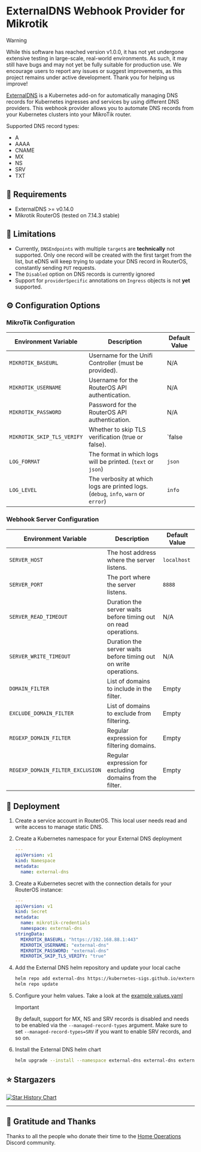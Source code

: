 # ExternalDNS Webhook Provider for Mikrotik

> [!WARNING]
> While this software has reached version v1.0.0, it has not yet undergone extensive testing in large-scale, real-world environments. As such, it may still have bugs and may not yet be fully suitable for production use.
> We encourage users to report any issues or suggest improvements, as this project remains under active development. Thank you for helping us improve!

[ExternalDNS](https://github.com/kubernetes-sigs/external-dns) is a Kubernetes add-on for automatically managing DNS records for Kubernetes ingresses and services by using different DNS providers. This webhook provider allows you to automate DNS records from your Kubernetes clusters into your MikroTik router.

Supported DNS record types:

- A
- AAAA
- CNAME
- MX
- NS
- SRV
- TXT

## 🎯 Requirements

- ExternalDNS >= v0.14.0
- Mikrotik RouterOS (tested on 7.14.3 stable)

## 🚫 Limitations

- Currently, `DNSEndpoints` with multiple `target`s are **technically** not supported. Only one record will be created with the first target from the list, but eDNS will keep trying to update your DNS record in RouterOS, constantly sending `PUT` requests.
- The `Disabled` option on DNS records is currently ignored
- Support for `providerSpecific` annotations on `Ingress` objects is not **yet** supported.

## ⚙️ Configuration Options

### MikroTik Configuration

| Environment Variable        | Description                                                         | Default Value |
|-----------------------------|---------------------------------------------------------------------|---------------|
| `MIKROTIK_BASEURL`          | Username for the Unifi Controller (must be provided).               | N/A           |
| `MIKROTIK_USERNAME`         | Username for the RouterOS API authentication.                   | N/A        |
| `MIKROTIK_PASSWORD`         |    Password for the RouterOS API authentication.         | N/A     |
| `MIKROTIK_SKIP_TLS_VERIFY`  | Whether to skip TLS verification (true or false).               | `false           |
| `LOG_FORMAT` | The format in which logs will be printed. (`text` or `json`) | `json`       |
| `LOG_LEVEL`                 | The verbosity at which logs are printed logs. (`debug`, `info`, `warn` or `error`)        | `info`        |

### Webhook Server Configuration

| Environment Variable             | Description                                                      | Default Value |
|----------------------------------|------------------------------------------------------------------|---------------|
| `SERVER_HOST`                    | The host address where the server listens.                       | `localhost`   |
| `SERVER_PORT`                    | The port where the server listens.                               | `8888`        |
| `SERVER_READ_TIMEOUT`            | Duration the server waits before timing out on read operations.  | N/A           |
| `SERVER_WRITE_TIMEOUT`           | Duration the server waits before timing out on write operations. | N/A           |
| `DOMAIN_FILTER`                  | List of domains to include in the filter.                        | Empty         |
| `EXCLUDE_DOMAIN_FILTER`          | List of domains to exclude from filtering.                       | Empty         |
| `REGEXP_DOMAIN_FILTER`           | Regular expression for filtering domains.                        | Empty         |
| `REGEXP_DOMAIN_FILTER_EXCLUSION` | Regular expression for excluding domains from the filter.        | Empty         |

## 🚀 Deployment

1. Create a service account in RouterOS. This local user needs read and write access to manage static DNS.
2. Create a Kubernetes namespace for your External DNS deployment

    ```yaml
    ---
    apiVersion: v1
    kind: Namespace
    metadata:
      name: external-dns
    ```

3. Create a Kubernetes secret with the connection details for your RouterOS instance:

    ```yaml
    ---
    apiVersion: v1
    kind: Secret
    metadata:
      name: mikrotik-credentials
      namespace: external-dns
    stringData:
      MIKROTIK_BASEURL: "https://192.168.88.1:443"
      MIKROTIK_USERNAME: "external-dns"
      MIKROTIK_PASSWORD: "external-dns"
      MIKROTIK_SKIP_TLS_VERIFY: "true"
    ```

4. Add the External DNS helm repository and update your local cache

    ```bash
    helm repo add external-dns https://kubernetes-sigs.github.io/external-dns/
    helm repo update
    ```

5. Configure your helm values. Take a look at the [example values.yaml](./example/values.yaml)

    > [!Important]
    > By default, support for MX, NS and SRV records is disabled and needs to be enabled via the `--managed-record-types` argument.
    > Make sure to set `--managed-record-types=SRV` if you want to enable SRV records, and so on.

6. Install the External DNS helm chart

    ```bash
    helm upgrade --install --namespace external-dns external-dns external-dns/external-dns -f values.yaml
    ```

## ⭐ Stargazers

[![Star History Chart](https://api.star-history.com/svg?repos=mirceanton/external-dns-mikrotik-webhook&type=Date)](https://star-history.com/#mirceanton/external-dns-mikrotik-webhook&Date)

---

## 🤝 Gratitude and Thanks

Thanks to all the people who donate their time to the [Home Operations](https://discord.gg/home-operations) Discord community.

